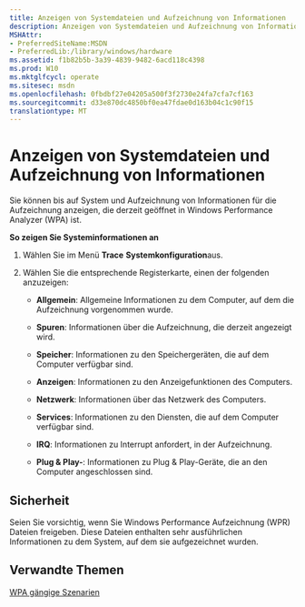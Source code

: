 ```yaml
---
title: Anzeigen von Systemdateien und Aufzeichnung von Informationen
description: Anzeigen von Systemdateien und Aufzeichnung von Informationen
MSHAttr:
- PreferredSiteName:MSDN
- PreferredLib:/library/windows/hardware
ms.assetid: f1b82b5b-3a39-4839-9482-6acd118c4398
ms.prod: W10
ms.mktglfcycl: operate
ms.sitesec: msdn
ms.openlocfilehash: 0fbdbf27e04205a500f3f2730e24fa7cfa7cf163
ms.sourcegitcommit: d33e870dc4850bf0ea47fdae0d163b04c1c90f15
translationtype: MT
---
```

# <a name="view-system-and-recording-information"></a>Anzeigen von Systemdateien und Aufzeichnung von Informationen


Sie können bis auf System und Aufzeichnung von Informationen für die Aufzeichnung anzeigen, die derzeit geöffnet in Windows Performance Analyzer (WPA) ist.

**So zeigen Sie Systeminformationen an**

1.  Wählen Sie im Menü **Trace** **Systemkonfiguration**aus.

2.  Wählen Sie die entsprechende Registerkarte, einen der folgenden anzuzeigen:

    -   **Allgemein**: Allgemeine Informationen zu dem Computer, auf dem die Aufzeichnung vorgenommen wurde.

    -   **Spuren**: Informationen über die Aufzeichnung, die derzeit angezeigt wird.

    -   **Speicher**: Informationen zu den Speichergeräten, die auf dem Computer verfügbar sind.

    -   **Anzeigen**: Informationen zu den Anzeigefunktionen des Computers.

    -   **Netzwerk**: Informationen über das Netzwerk des Computers.

    -   **Services**: Informationen zu den Diensten, die auf dem Computer verfügbar sind.

    -   **IRQ**: Informationen zu Interrupt anfordert, in der Aufzeichnung.

    -   **Plug & Play-**: Informationen zu Plug & Play-Geräte, die an den Computer angeschlossen sind.

## <a name="security"></a>Sicherheit


Seien Sie vorsichtig, wenn Sie Windows Performance Aufzeichnung (WPR) Dateien freigeben. Diese Dateien enthalten sehr ausführlichen Informationen zu dem System, auf dem sie aufgezeichnet wurden.

## <a name="related-topics"></a>Verwandte Themen


[WPA gängige Szenarien](windows-performance-analyzer-common-scenarios.md)

 

 








